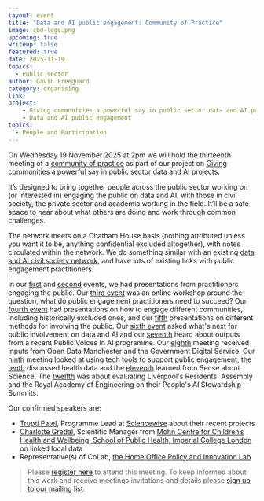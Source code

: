 ```yaml
---
layout: event
title: "Data and AI public engagement: Community of Practice"
image: cbd-logo.png
upcoming: true
writeup: false
featured: true
date: 2025-11-19
topics:
  - Public sector
author: Gavin Freeguard
category: organising
link: 
project: 
    - Giving communities a powerful say in public sector data and AI projects
    - Data and AI public engagement
topics:
  - People and Participation
---
```


On Wednesday 19 November 2025 at 2pm we will hold the thirteenth meeting of a [community of practice]((https://connectedbydata.org/projects/2024-community-of-practice)) as part of our project on [Giving communities a powerful say in public sector data and AI](https://connectedbydata.org/projects/2024-mohn-westlake) projects.

<!--more-->

It’s designed to bring together people across the public sector working on (or interested in) engaging the public on data and AI, with those in civil society, the private sector and academia working in the field. It’ll be a safe space to hear about what others are doing and work through common challenges.

The network meets on a Chatham House basis (nothing attributed unless you want it to be, anything confidential excluded altogether), with notes circulated within the network. We do something similar with an existing [data and AI civil society network](https://data-and-ai-cso-network.org/), and have lots of existing links with public engagement practitioners.

In our [first](https://connectedbydata.org/events/2024-07-18-community-of-practice) and [second](https://connectedbydata.org/events/2024-10-03-community-of-practice) events, we had presentations from practitioners engaging the public. Our [third event](https://connectedbydata.org/events/2024-12-11-community-of-practice) was an online workshop around the question, what do public engagement practitioners need to succeed? Our [fourth event](https://connectedbydata.org/events/2025-01-15-community-of-practice) had presentations on how to engage different communities, including historically excluded ones, and our [fifth](https://connectedbydata.org/events/2025-02-12-community-of-practice) presentations on different methods for involving the public. Our [sixth event](https://connectedbydata.org/events/2025-03-12-community-of-practice) asked what's next for public involvement on data and AI and our [seventh](https://connectedbydata.org/events/2025-04-09-community-of-practice) heard about outputs from a recent Public Voices in AI programme. Our [eighth](https://connectedbydata.org/events/2025-05-14-community-of-practice) meeting received inputs from Open Data Manchester and the Government Digital Service. Our [ninth](https://connectedbydata.org/events/2025-06-18-community-of-practice) meeting looked at using tech tools to support public engagement, the [tenth](https://connectedbydata.org/events/2025-07-09-community-of-practice) discussed health data and the [eleventh](https://connectedbydata.org/events/2025-09-10-community-of-practice) learned from Sense about Science. The [​twelfth](https://connectedbydata.org/events/2025-10-08-community-of-practice) was about evaluating Liverpool's Residents' Assembly and the Royal Academy of Engineering on their People's AI Stewardship Summits.

Our confirmed speakers are:
* [Trupti Patel](https://www.linkedin.com/in/truptipatel1/), Programme Lead at [Sciencewise](https://sciencewise.org.uk/) about their recent projects
* [Charlotte Gredal](https://www.linkedin.com/in/charlotte-gredal-738330158/), Scientific Manager from [Mohn Centre for Children’s Health and Wellbeing, School of Public Health, Imperial College London](https://www.imperial.ac.uk/a-z-research/mohn-centre-child-health/) on linked local data
* Representative(s) of CoLab, [the Home Office Policy and Innovation Lab](https://hodigital.blog.gov.uk/2020/08/13/what-is-colab-at-ddat-home-office/)

> Please [register here](https://us06web.zoom.us/meeting/register/NBxz_6QbT2WZd3TH4vI1_g) to attend this meeting. To keep informed about this work and receive meetings invitations and details please [sign up to our mailing list](https://connectedbydata.us21.list-manage.com/subscribe?u=7c03d6a429375c9cc2eef194f&id=3c200de804). 
